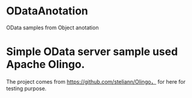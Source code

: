 # ODataAnotation
OData samples from Object anotation

# Simple OData server sample used Apache Olingo.

The  project comes from https://github.com/steliann/Olingo， for here for testing purpose.
